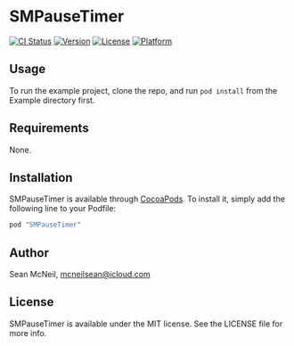 # SMPauseTimer

[![CI Status](https://img.shields.io/travis/seanmcneil/SMPauseTimer.svg?style=flat)](https://travis-ci.org/seanmcneil/SMPauseTimer)
[![Version](https://img.shields.io/cocoapods/v/SMPauseTimer.svg?style=flat)](http://cocoapods.org/pods/SMPauseTimer)
[![License](https://img.shields.io/cocoapods/l/SMPauseTimer.svg?style=flat)](http://cocoapods.org/pods/SMPauseTimer)
[![Platform](https://img.shields.io/cocoapods/p/SMPauseTimer.svg?style=flat)](http://cocoapods.org/pods/SMPauseTimer)

## Usage

To run the example project, clone the repo, and run `pod install` from the Example directory first.

## Requirements

None.

## Installation

SMPauseTimer is available through [CocoaPods](http://cocoapods.org). To install
it, simply add the following line to your Podfile:

```ruby
pod "SMPauseTimer"
```

## Author

Sean McNeil, mcneilsean@icloud.com

## License

SMPauseTimer is available under the MIT license. See the LICENSE file for more info.
